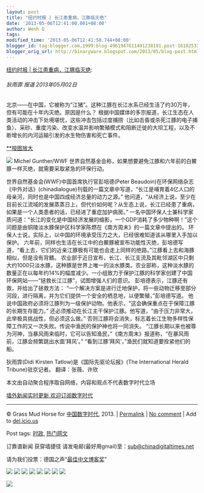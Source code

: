 ```yaml
---
layout: post
title: "纽约时报 | 长江患重病，江豚临灭绝"
date: '2013-05-06T12:41:00.001+08:00'
author: Wenh Q
tags:
modified_time: '2013-05-06T12:41:50.744+08:00'
blogger_id: tag:blogger.com,1999:blog-4961947611491238191.post-1610253240570932116
blogger_orig_url: http://binaryware.blogspot.com/2013/05/blog-post.html
---
```

[纽约时报 | 长江患重病，江豚临灭绝](http://feedproxy.google.com/~r/chinagfwblog/~3/QLuNrwZzc_g/):


####

###### 狄雨霏 报道 2013年05月02日

北京——在中国，它被称为“江猪”。这种江豚在长江水系已经生活了约30万年，但有可能在十年内灭绝。原因是什么？
根据中国媒体的多宗报道，长江生态在人类活动的冲击下处境堪忧，这些冲击包括过度捕捞（比如击昏或杀死江豚的电子捕鱼）、采砂、重度污染、改变水温并影响繁殖模式和阻断迁徙的大坝工程，以及不断增长的内河运输引发的水生物伤害和死亡事件。

[**按图放大](http://graphics8.nytimes.com/images/2013/05/01/world/asia/01PorpoiseRDV1/01PorpoiseRDV1-popup.jpg)

[![](http://graphics8.nytimes.com/images/2013/05/01/world/asia/01PorpoiseRDV1/01PorpoiseRDV1-articleInline.jpg)](http://graphics8.nytimes.com/images/2013/05/01/world/asia/01PorpoiseRDV1/01PorpoiseRDV1-popup.jpg)
Michel Gunther/WWF
世界自然基金会称，如果想要避免江豚和六年前的白鱀豚一样灭绝，就需要采取紧急的环保行动。

世界自然基金会(WWF)中国首席执行官彭培德(Peter
Beaudoin)在环保网络杂志《中外对话》(chinadialogue)刊载的一篇文章中写道，“长江是哺育着4亿人口的母亲河，同时也是中国四成经济总量的动力之源。”
他问道，“从经济上说，至少在目前长江流域的发展蒸蒸日上，但代价如何呢？从生态上说，长江已经患了重病，如果是一个人类患者的话，已经进了重症加护病房。”
一名中国环保人士兼科学家质问道：“长江的变化是中国经济发展的缩影，一个GDP消耗了多少物种啊！”这个问题是由铜陵淡水豚保护区科学家陈燃在《南方周末》的一篇文章中提出的。
环保人士说，实际上，以中国的环境承受压力之大，已经很难知道该从哪里入手加以保护。
六年前，同样也生活在长江中的白鱀豚被宣布功能性灭绝，彭培德写道，“看上去，它们的近亲江豚极有可能也会走上同样的绝路。”江豚看上去和海豚相似，但是没有背鳍。
农业部于近日宣布，长江、长江支流及其毗邻湖区中只剩大约1000只淡水豚，这种豚是世界上唯一的淡水豚类。农业部称，这种淡水豚的数量正在以每年约14%的幅度减少。一小组致力于保护江豚的科学家创建了中国环保网站——“拯救长江江豚”，试图增强人们的意识。
彭培德表示，江豚还有救，并给出了拯救方法：
“一个解决方案是进行迁地保护，将一些动物迁移至部分河段，进行隔离，并为它们提供一个安全的栖息地，以便繁殖，”彭培德写道。
他说中国政府必须将江豚列为一级保护动物。他表示，“这会确保重点在于保障江豚的长期生存能力。”
还必须推动在长江主干保护江豚。他写道，“由于压力非常大，此举极具挑战性，但必须这么做。”
否则江豚将会消失，标志着长江生物多样性保障工作的又一次失败。传说中渔民的保护神也将一同消失。
“江豚长期以来也被尊为河神，当暴风雨来临时，它可以告知渔民，”《南方周末》报道称，“在暴风雨前，江豚会频繁跳出水面‘拜风’。”
“看到江豚‘拜风’，”渔民们就知道要拴紧他们的船。

狄雨霏(Didi Kirsten Tatlow)是《国际先驱论坛报》(The International Herald
Tribune)驻京记者。
翻译：张薇、许欣


本文由自动聚合程序取自网络，内容和观点不代表数字时代立场

[墙外新闻实时更新 欢迎订阅数字时代](http://eepurl.com/mstlf)









* * * * *

© Grass Mud Horse for
[中国数字时代](https://kexueshangwang.info/chinese), 2013. |
[Permalink](https://kexueshangwang.info/chinese/2013/05/%e7%ba%bd%e7%ba%a6%e6%97%b6%e6%8a%a5-%e9%95%bf%e6%b1%9f%e6%82%a3%e9%87%8d%e7%97%85%ef%bc%8c%e6%b1%9f%e8%b1%9a%e4%b8%b4%e7%81%ad%e7%bb%9d/)
|
[No
comment](https://kexueshangwang.info/chinese/2013/05/%e7%ba%bd%e7%ba%a6%e6%97%b6%e6%8a%a5-%e9%95%bf%e6%b1%9f%e6%82%a3%e9%87%8d%e7%97%85%ef%bc%8c%e6%b1%9f%e8%b1%9a%e4%b8%b4%e7%81%ad%e7%bb%9d/#comments)
|
Add to
[del.icio.us](http://del.icio.us/post?url=https://kexueshangwang.info/chinese/2013/05/%e7%ba%bd%e7%ba%a6%e6%97%b6%e6%8a%a5-%e9%95%bf%e6%b1%9f%e6%82%a3%e9%87%8d%e7%97%85%ef%bc%8c%e6%b1%9f%e8%b1%9a%e4%b8%b4%e7%81%ad%e7%bb%9d/&title=%E7%BA%BD%E7%BA%A6%E6%97%B6%E6%8A%A5%20%7C%20%E9%95%BF%E6%B1%9F%E6%82%A3%E9%87%8D%E7%97%85%EF%BC%8C%E6%B1%9F%E8%B1%9A%E4%B8%B4%E7%81%AD%E7%BB%9D)


Post tags:
[时政](https://kexueshangwang.info/chinese/tag/%e6%97%b6%e6%94%bf/?category=10466),
[热门网文](https://kexueshangwang.info/chinese/tag/%e7%83%ad%e9%97%a8%e7%bd%91%e6%96%87/?category=10466)

订靠谱新闻 获穿墙捷径
请发电邮(最好用gmail)至：sub@chinadigitaltimes.net

请为我们投票：德国之声“[最佳中文博客奖](https://thebobs.com/chinese/category/2013/best-blog-chinese-2013/)”



[![](http://feeds.feedburner.com/~ff/chinagfwblog?d=yIl2AUoC8zA)](http://feeds.feedburner.com/~ff/chinagfwblog?a=QLuNrwZzc_g:_N-UB7rsMFA:yIl2AUoC8zA)
[![](http://feeds.feedburner.com/~ff/chinagfwblog?i=QLuNrwZzc_g:_N-UB7rsMFA:-BTjWOF_DHI)](http://feeds.feedburner.com/~ff/chinagfwblog?a=QLuNrwZzc_g:_N-UB7rsMFA:-BTjWOF_DHI)
[![](http://feeds.feedburner.com/~ff/chinagfwblog?i=QLuNrwZzc_g:_N-UB7rsMFA:F7zBnMyn0Lo)](http://feeds.feedburner.com/~ff/chinagfwblog?a=QLuNrwZzc_g:_N-UB7rsMFA:F7zBnMyn0Lo)
[![](http://feeds.feedburner.com/~ff/chinagfwblog?i=QLuNrwZzc_g:_N-UB7rsMFA:V_sGLiPBpWU)](http://feeds.feedburner.com/~ff/chinagfwblog?a=QLuNrwZzc_g:_N-UB7rsMFA:V_sGLiPBpWU)
[![](http://feeds.feedburner.com/~ff/chinagfwblog?d=qj6IDK7rITs)](http://feeds.feedburner.com/~ff/chinagfwblog?a=QLuNrwZzc_g:_N-UB7rsMFA:qj6IDK7rITs)
[![](http://feeds.feedburner.com/~ff/chinagfwblog?d=l6gmwiTKsz0)](http://feeds.feedburner.com/~ff/chinagfwblog?a=QLuNrwZzc_g:_N-UB7rsMFA:l6gmwiTKsz0)
[![](http://feeds.feedburner.com/~ff/chinagfwblog?i=QLuNrwZzc_g:_N-UB7rsMFA:gIN9vFwOqvQ)](http://feeds.feedburner.com/~ff/chinagfwblog?a=QLuNrwZzc_g:_N-UB7rsMFA:gIN9vFwOqvQ)
[![](http://feeds.feedburner.com/~ff/chinagfwblog?d=TzevzKxY174)](http://feeds.feedburner.com/~ff/chinagfwblog?a=QLuNrwZzc_g:_N-UB7rsMFA:TzevzKxY174)

![](http://feeds.feedburner.com/~r/chinagfwblog/~4/QLuNrwZzc_g)

